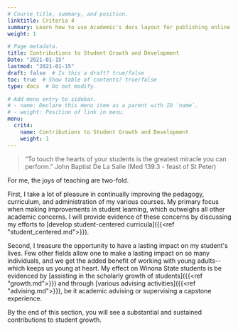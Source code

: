 ```yaml
---
# Course title, summary, and position.
linktitle: Criteria 4
summary: Learn how to use Academic's docs layout for publishing online courses, software documentation, and tutorials.
weight: 1

# Page metadata.
title: Contributions to Student Growth and Development 
Date: "2021-01-15"
lastmod: "2021-01-15"
draft: false  # Is this a draft? true/false
toc: true  # Show table of contents? true/false
type: docs  # Do not modify.

# Add menu entry to sidebar.
# - name: Declare this menu item as a parent with ID `name`.
# - weight: Position of link in menu.
menu:
  crit4:
    name: Contributions to Student Growth and Development 
    weight: 1
---
```


> “To touch the hearts of your students is the greatest miracle you can perform.”
> John Baptist De La Salle (Med 139.3 - feast of St Peter)


For me, the joys of teaching are two-fold. 

First, I take a lot of pleasure in continually improving the pedagogy,
curriculum, and administration of my various courses. My primary focus when
making improvements in student learning, which outweighs all other academic
concerns. I will provide evidence of these concerns by discussing my efforts
to [develop student-centered curricula]({{<ref "student_centered.md">}}).

Second, I treasure the opportunity to have a lasting impact on my student's
lives. Few other fields allow one to make a lasting impact on so many
individuals, and we get the added benefit of working with young adults--which
keeps us young at heart. My effect on Winona State students is be evidenced
by [assisting in the scholarly growth of students]({{<ref "growth.md">}}) and
through [various advising activities]({{<ref "advising.md">}}), be it
academic advising or supervising a capstone experience.

By the end of this section, you will see a substantial and sustained
contributions to student growth.